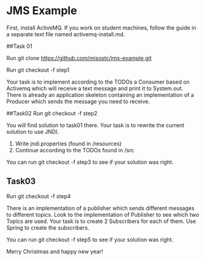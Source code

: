 # JMS Example

First, install ActiveMQ. If you work on student machines, follow the guide in a separate text file named activemq-install.md.

##Task 01

Run git clone https://github.com/misostc/jms-example.git

Run git checkout -f step1

Your task is to implement according to the TODOs a Consumer based on Activemq which will receive a text message and print it to System.out. There is already an application skeleton containing an implementation of a Producer which sends the message you need to receive.

##Task02
Run git checkout -f step2

You will find solution to task01 there. Your task is to rewrite the current solution to use JNDI. 

1.	Write jndi.properties (found in /resources)
2.	Continue according to the TODOs found in /src

You can run git checkout -f step3 to see if your solution was right.

## Task03
Run git checkout -f step4

There is an implementation of a publisher which sends different messages to different topics. 
Look to the implementation of Publisher to see which two Topics are used. 
Your task is to create 2 Subscribers for each of them. Use Spring to create the subscribers. 

You can run git checkout -f step5 to see if your solution was right.

Merry Christmas and happy new year!






